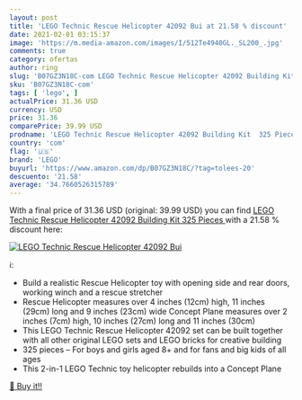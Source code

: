 ```yaml
---
layout: post
title: 'LEGO Technic Rescue Helicopter 42092 Bui at 21.58 % discount'
date: 2021-02-01 03:15:37
image: 'https://m.media-amazon.com/images/I/512Te4940GL._SL200_.jpg'
comments: true
category: ofertas
author: ring
slug: 'B07GZ3N18C-com LEGO Technic Rescue Helicopter 42092 Building Kit 325 Pieces'
sku: 'B07GZ3N18C-com'
tags: [ 'lego', ]
actualPrice: 31.36 USD
currency: USD
price: 31.36
comparePrice: 39.99 USD
prodname: 'LEGO Technic Rescue Helicopter 42092 Building Kit  325 Pieces '
country: 'com'
flag: '🇺🇸'
brand: 'LEGO'
buyurl: 'https://www.amazon.com/dp/B07GZ3N18C/?tag=tolees-20'
descuento: '21.58'
average: '34.7660526315789'
---
```


With a final price of 31.36 USD (original: 39.99 USD) you can find [LEGO Technic Rescue Helicopter 42092 Building Kit  325 Pieces ](https://www.amazon.com/dp/B07GZ3N18C/?tag=tolees-20) with a  21.58 % discount here:

[![LEGO Technic Rescue Helicopter 42092 Bui](https://m.media-amazon.com/images/I/512Te4940GL._SL200_.jpg)](https://www.amazon.com/dp/B07GZ3N18C/?tag=tolees-20)

ℹ️:

- Build a realistic Rescue Helicopter toy with opening side and rear doors, working winch and a rescue stretcher
- Rescue Helicopter measures over 4 inches (12cm) high, 11 inches (29cm) long and 9 inches (23cm) wide Concept Plane measures over 2 inches (7cm) high, 10 inches (27cm) long and 11 inches (30cm)
- This LEGO Technic Rescue Helicopter 42092 set can be built together with all other original LEGO sets and LEGO bricks for creative building
- 325 pieces – For boys and girls aged 8+ and for fans and big kids of all ages
- This 2-in-1 LEGO Technic toy helicopter rebuilds into a Concept Plane

[🛒 Buy it!!](https://www.amazon.com/dp/B07GZ3N18C/?tag=tolees-20)
